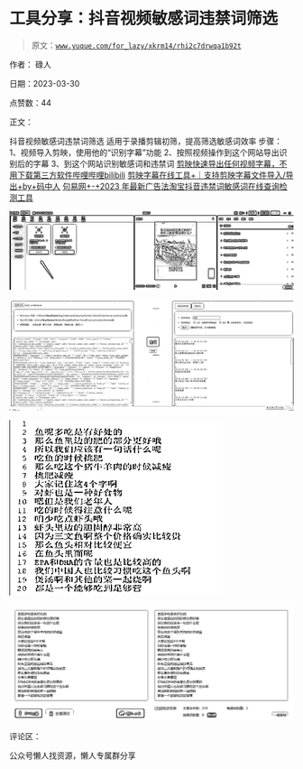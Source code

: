 # 工具分享：抖音视频敏感词违禁词筛选

> 原文：[`www.yuque.com/for_lazy/xkrm14/rhi2c7drwqa1b92t`](https://www.yuque.com/for_lazy/xkrm14/rhi2c7drwqa1b92t)



作者： 碌人



日期：2023-03-30



点赞数：44



正文：



抖音视频敏感词违禁词筛选 适用于录播剪辑初筛，提高筛选敏感词效率 步骤： 1、视频导入剪映，使用他的“识别字幕”功能 2、按照视频操作到这个网站导出识别后的字幕 3、到这个网站识别敏感词和违禁词 [剪映快速导出任何视频字幕，不用下载第三方软件哔哩哔哩bilibili](https://www.bilibili.com/video/BV16L4y1v7vo) [剪映字幕在线工具+｜支持剪映字幕文件导入/导出+by+码中人](https://jy.mzh.ren/) [句易网+-+2023 年最新广告法淘宝抖音违禁词敏感词在线查询检测工具](http://www.ju1.cn/)



![](img/49ffccd057e8aef8d5c8cb83f2428e59.png)  

![](img/74a989e293253b656515d83f4413df2c.png)  

![](img/cb6b1ae9ee225c0290eedf23fa3cc6aa.png)  

![](img/766992f31fe02f867465b8431b17cfbb.png)  

评论区：



公众号懒人找资源，懒人专属群分享

</ne-p></ne-p></ne-p></ne-p>